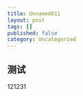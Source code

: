 ```yaml
---
title: Unnamed011
layout: post
tags: []
published: false
category: Uncategoried
---
```

## 测试
121231